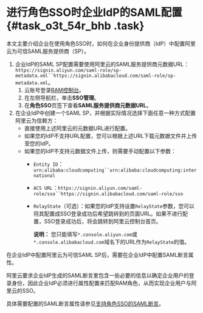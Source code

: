 # 进行角色SSO时企业IdP的SAML配置 {#task_o3t_54r_bhb .task}

本文主要介绍企业在使用角色SSO时，如何在企业身份提供商（IdP）中配置阿里云为可信SAML服务提供商（SP）。

1.  企业IdP的SAML SP配置需要使用阿里云的SAML服务提供商元数据URL：`https://signin.aliyun.com/saml-role/sp-metadata.xml``https://signin.alibabacloud.com/saml-role/sp-metadata.xml`。 
    1.  云账号登录[RAM控制台](https://ram.console.aliyun.com/)。
    2.  在左侧导航栏，单击**SSO管理**。
    3.  在**角色SSO**页签下查看**SAML服务提供商元数据URL**。
2.  在企业IdP中创建一个SAML SP，并根据实际情况选择下面任意一种方式配置阿里云为信赖方： 
    -   直接使用上述阿里云的元数据URL进行配置。
    -   如果您的IdP不支持URL配置，您可以根据上述URL下载元数据文件并上传至您的IdP。
    -   如果您的IdP不支持元数据文件上传，则需要手动配置以下参数：
        -   `Entity ID`：`urn:alibaba:cloudcomputing``urn:alibaba:cloudcomputing:international`
        -   `ACS URL`：`https://signin.aliyun.com/saml-role/sso``https://signin.alibabacloud.com/saml-role/sso`
        -   `RelayState`（可选）：如果您的IdP支持设置`RelayState`参数，您可以将其配置成SSO登录成功后希望跳转到的页面URL。如果不进行配置，SSO登录成功后，将会跳转到阿里云控制台首页。

            **说明：** 您只能填写`*.console.aliyun.com`或 `*.console.alibabacloud.com`域名下的URL作为`RelayState`的值。


在企业IdP中配置阿里云为可信SAML SP后，需要在企业IdP中配置SAML断言属性。

阿里云要求企业IdP生成的SAML断言里包含一些必要的信息以确定企业用户的登录身份，因此企业IdP必须进行属性配置来匹配RAM角色，从而实现企业用户与阿里云的SSO。

具体需要配置的SAML断言属性请参见[支持角色SSO的SAML断言](../../../../cn.zh-CN/单点登录管理（SSO）/角色SSO/支持角色SSO的SAML断言.md#)。

